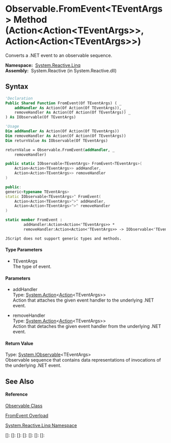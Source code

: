 # Observable.FromEvent\<TEventArgs\> Method (Action\<Action\<TEventArgs\>\>, Action\<Action\<TEventArgs\>\>)

Converts a .NET event to an observable sequence.

**Namespace:**  [System.Reactive.Linq](System.Reactive.Linq\System.Reactive.Linq.md)  
**Assembly:**  System.Reactive (in System.Reactive.dll)

## Syntax

```vb
'Declaration
Public Shared Function FromEvent(Of TEventArgs) ( _
    addHandler As Action(Of Action(Of TEventArgs)), _
    removeHandler As Action(Of Action(Of TEventArgs)) _
) As IObservable(Of TEventArgs)
```

```vb
'Usage
Dim addHandler As Action(Of Action(Of TEventArgs))
Dim removeHandler As Action(Of Action(Of TEventArgs))
Dim returnValue As IObservable(Of TEventArgs)

returnValue = Observable.FromEvent(addHandler, _
    removeHandler)
```

```csharp
public static IObservable<TEventArgs> FromEvent<TEventArgs>(
    Action<Action<TEventArgs>> addHandler,
    Action<Action<TEventArgs>> removeHandler
)
```

```c++
public:
generic<typename TEventArgs>
static IObservable<TEventArgs>^ FromEvent(
    Action<Action<TEventArgs>^>^ addHandler, 
    Action<Action<TEventArgs>^>^ removeHandler
)
```

```fsharp
static member FromEvent : 
        addHandler:Action<Action<'TEventArgs>> * 
        removeHandler:Action<Action<'TEventArgs>> -> IObservable<'TEventArgs> 
```

```jscript
JScript does not support generic types and methods.
```

#### Type Parameters

- TEventArgs  
  The type of event.

#### Parameters

- addHandler  
  Type: [System.Action](https://msdn.microsoft.com/en-us/library/018hxwa8)\<[Action](https://msdn.microsoft.com/en-us/library/018hxwa8)\<TEventArgs\>\>  
  Action that attaches the given event handler to the underlying .NET event.

- removeHandler  
  Type: [System.Action](https://msdn.microsoft.com/en-us/library/018hxwa8)\<[Action](https://msdn.microsoft.com/en-us/library/018hxwa8)\<TEventArgs\>\>  
  Action that detaches the given event handler from the underlying .NET event.

#### Return Value

Type: [System.IObservable](https://msdn.microsoft.com/en-us/library/Dd990377)\<TEventArgs\>  
Observable sequence that contains data representations of invocations of the underlying .NET event.

## See Also

#### Reference

[Observable Class](Observable\Observable.md)

[FromEvent Overload](FromEvent\Observable.FromEvent.md)

[System.Reactive.Linq Namespace](System.Reactive.Linq\System.Reactive.Linq.md)

[]: 
[]: 
[]: 
[]: 
[]: 
[]: 
[]: 